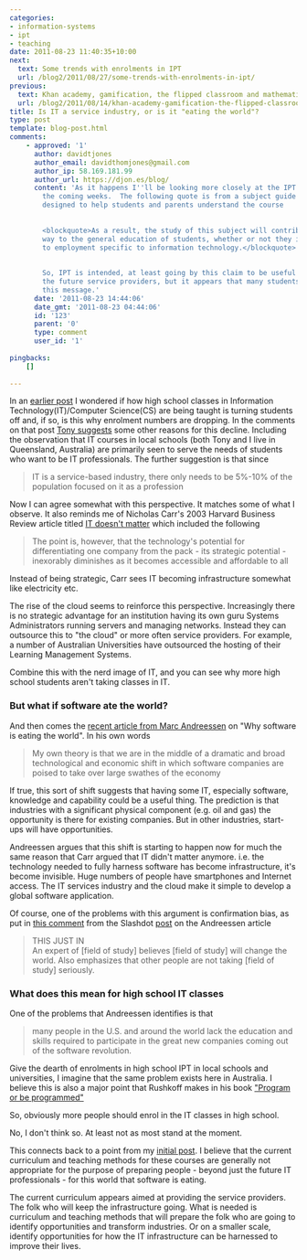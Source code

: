 ```yaml
---
categories:
- information-systems
- ipt
- teaching
date: 2011-08-23 11:40:35+10:00
next:
  text: Some trends with enrolments in IPT
  url: /blog2/2011/08/27/some-trends-with-enrolments-in-ipt/
previous:
  text: Khan academy, gamification, the flipped classroom and mathematics
  url: /blog2/2011/08/14/khan-academy-gamification-the-flipped-classroom-and-mathematics/
title: Is IT a service industry, or is it "eating the world"?
type: post
template: blog-post.html
comments:
    - approved: '1'
      author: davidtjones
      author_email: davidthomjones@gmail.com
      author_ip: 58.169.181.99
      author_url: https://djon.es/blog/
      content: 'As it happens I''ll be looking more closely at the IPT curriculum over
        the coming weeks.  The following quote is from a subject guide for IPT that is
        designed to help students and parents understand the course
    
    
        <blockquote>As a result, the study of this subject will contribute in a significant
        way to the general education of students, whether or not they intend proceeding
        to employment specific to information technology.</blockquote>
    
    
        So, IPT is intended, at least going by this claim to be useful to more than just
        the future service providers, but it appears that many students may not be getting
        this message.'
      date: '2011-08-23 14:44:06'
      date_gmt: '2011-08-23 04:44:06'
      id: '123'
      parent: '0'
      type: comment
      user_id: '1'
    
pingbacks:
    []
    
---
```

In an [earlier post](/blog2/2011/08/06/is-the-teaching-of-itcs-in-high-school-turning-people-off/) I wondered if how high school classes in Information Technology(IT)/Computer Science(CS) are being taught is turning students off and, if so, is this why enrolment numbers are dropping. In the comments on that post [Tony suggests](/blog2/2011/08/06/is-the-teaching-of-itcs-in-high-school-turning-people-off/#comment-4195) some other reasons for this decline. Including the observation that IT courses in local schools (both Tony and I live in Queensland, Australia) are primarily seen to serve the needs of students who want to be IT professionals. The further suggestion is that since

> IT is a service-based industry, there only needs to be 5%-10% of the population focused on it as a profession

Now I can agree somewhat with this perspective. It matches some of what I observe. It also reminds me of Nicholas Carr's 2003 Harvard Business Review article titled [IT doesn't matter](http://www.nicholasgcarr.com/articles/matter.html) which included the following

> The point is, however, that the technology's potential for differentiating one company from the pack - its strategic potential - inexorably diminishes as it becomes accessible and affordable to all

Instead of being strategic, Carr sees IT becoming infrastructure somewhat like electricity etc.

The rise of the cloud seems to reinforce this perspective. Increasingly there is no strategic advantage for an institution having its own guru Systems Administrators running servers and managing networks. Instead they can outsource this to "the cloud" or more often service providers. For example, a number of Australian Universities have outsourced the hosting of their Learning Management Systems.

Combine this with the nerd image of IT, and you can see why more high school students aren't taking classes in IT.

### But what if software ate the world?

And then comes the [recent article from Marc Andreessen](http://online.wsj.com/article/SB10001424053111903480904576512250915629460.html) on "Why software is eating the world". In his own words

> My own theory is that we are in the middle of a dramatic and broad technological and economic shift in which software companies are poised to take over large swathes of the economy

If true, this sort of shift suggests that having some IT, especially software, knowledge and capability could be a useful thing. The prediction is that industries with a significant physical component (e.g. oil and gas) the opportunity is there for existing companies. But in other industries, start-ups will have opportunities.

Andreessen argues that this shift is starting to happen now for much the same reason that Carr argued that IT didn't matter anymore. i.e. the technology needed to fully harness software has become infrastructure, it's become invisible. Huge numbers of people have smartphones and Internet access. The IT services industry and the cloud make it simple to develop a global software application.

Of course, one of the problems with this argument is confirmation bias, as put in [this comment](http://tech.slashdot.org/comments.pl?sid=2389528&cid=37153792) from the Slashdot [post](http://tech.slashdot.org/story/11/08/20/1358213/Why-Software-Is-Eating-the-World) on the Andreessen article

> THIS JUST IN  
> An expert of \[field of study\] believes \[field of study\] will change the world. Also emphasizes that other people are not taking \[field of study\] seriously.

### What does this mean for high school IT classes

One of the problems that Andreessen identifies is that

> many people in the U.S. and around the world lack the education and skills required to participate in the great new companies coming out of the software revolution.

Give the dearth of enrolments in high school IPT in local schools and universities, I imagine that the same problem exists here in Australia. I believe this is also a major point that Rushkoff makes in his book ["Program or be programmed"](http://www.orbooks.com/our-books/program/)

So, obviously more people should enrol in the IT classes in high school.

No, I don't think so. At least not as most stand at the moment.

This connects back to a point from my [initial post](/blog2/2011/08/06/is-the-teaching-of-itcs-in-high-school-turning-people-off/). I believe that the current curriculum and teaching methods for these courses are generally not appropriate for the purpose of preparing people - beyond just the future IT professionals - for this world that software is eating.

The current curriculum appears aimed at providing the service providers. The folk who will keep the infrastructure going. What is needed is curriculum and teaching methods that will prepare the folk who are going to identify opportunities and transform industries. Or on a smaller scale, identify opportunities for how the IT infrastructure can be harnessed to improve their lives.